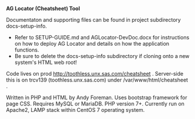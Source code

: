 **AG Locator (Cheatsheet) Tool**

Documentaton and supporting files can be found in project subdirectory docs-setup-info. 
 - Refer to SETUP-GUIDE.md and AGLocator-DevDoc.docx for instructions on how to deploy AG Locator and details on how the application functions.
 - Be sure to delete the docs-setup-info subdirectory if cloning onto a new system's HTML web root!

Code lives on prod http://toothless.unx.sas.com/cheatsheet . Server-side this is on trcv139 (toothless.unx.sas.com) under /var/www/html/cheatsheet .

Written in PHP and HTML by Andy Foreman. Uses bootstrap framework for page CSS. Requires MySQL or MariaDB. PHP version 7+. Currently run on Apache2, LAMP stack within CentOS 7 operating system.

